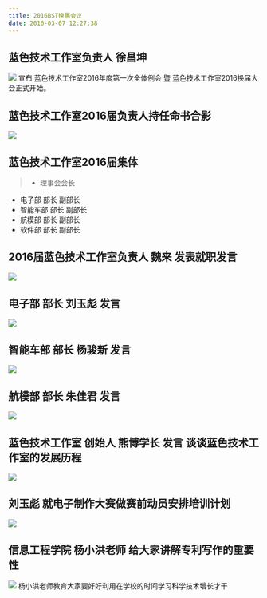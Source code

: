 ```yaml
---
title: 2016BST换届会议
date: 2016-03-07 12:27:38
---
```

## 蓝色技术工作室负责人 徐昌坤 
![](http://og9nrsw1n.bkt.clouddn.com/2016BST%E6%8D%A2%E5%B1%8A%E4%BC%9A%E8%AE%AE1.png)
宣布 蓝色技术工作室2016年度第一次全体例会 暨 蓝色技术工作室2016换届大会正式开始。
<!-- more -->
## 蓝色技术工作室2016届负责人持任命书合影
![](http://og9nrsw1n.bkt.clouddn.com/2016BST%E6%8D%A2%E5%B1%8A%E4%BC%9A%E8%AE%AE2.png)
## 蓝色技术工作室2016届集体
> - 理事会会长
- 电子部 部长 副部长
- 智能车部 部长 副部长
- 航模部 部长 副部长
- 软件部 部长 副部长

## 2016届蓝色技术工作室负责人 魏来 发表就职发言
![](http://og9nrsw1n.bkt.clouddn.com/2016BST%E6%8D%A2%E5%B1%8A%E4%BC%9A%E8%AE%AE3.png)
## 电子部 部长 刘玉彪 发言
![](http://og9nrsw1n.bkt.clouddn.com/2016BST%E6%8D%A2%E5%B1%8A%E4%BC%9A%E8%AE%AE4.png)
## 智能车部 部长 杨骏新 发言
![](http://og9nrsw1n.bkt.clouddn.com/2016BST%E6%8D%A2%E5%B1%8A%E4%BC%9A%E8%AE%AE5.png)
## 航模部 部长 朱佳君 发言
![](http://og9nrsw1n.bkt.clouddn.com/2016BST%E6%8D%A2%E5%B1%8A%E4%BC%9A%E8%AE%AE6.png)
## 蓝色技术工作室 创始人 熊博学长 发言 谈谈蓝色技术工作室的发展历程
![](http://og9nrsw1n.bkt.clouddn.com/2016BST%E6%8D%A2%E5%B1%8A%E4%BC%9A%E8%AE%AE7.png)
## 刘玉彪 就电子制作大赛做赛前动员安排培训计划
![](http://og9nrsw1n.bkt.clouddn.com/2016BST%E6%8D%A2%E5%B1%8A%E4%BC%9A%E8%AE%AE8.png)
## 信息工程学院 杨小洪老师 给大家讲解专利写作的重要性
![](http://og9nrsw1n.bkt.clouddn.com/2016BST%E6%8D%A2%E5%B1%8A%E4%BC%9A%E8%AE%AE9.png)
杨小洪老师教育大家要好好利用在学校的时间学习科学技术增长才干
